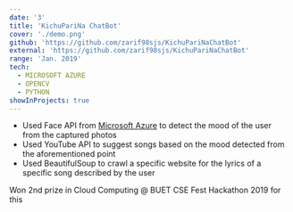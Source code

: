 ```yaml
---
date: '3'
title: 'KichuPariNa ChatBot'
cover: './demo.png'
github: 'https://github.com/zarif98sjs/KichuPariNaChatBot'
external: 'https://github.com/zarif98sjs/KichuPariNaChatBot'
range: 'Jan. 2019'
tech:
  - MICROSOFT AZURE
  - OPENCV
  - PYTHON
showInProjects: true
---
```


- Used Face API from [Microsoft Azure](https://azure.microsoft.com/en-us/) to detect the mood of the user from the captured photos
- Used YouTube API to suggest songs based on the mood detected from the aforementioned point
- Used BeautifulSoup to crawl a specific website for the lyrics of a specific song described by the user

Won 2nd prize in Cloud Computing @ BUET CSE Fest Hackathon 2019 for this